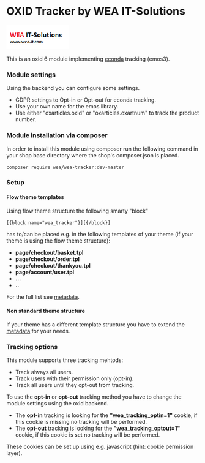 OXID Tracker by WEA IT-Solutions
======

![WEA IT-Solutions OXID Tracker](wea-it-solutions.png)

This is an oxid 6 module implementing [econda](https://www.econda.de) tracking (emos3).
### Module settings
Using the backend you can configure some settings. 
* GDPR settings to Opt-in or Opt-out for econda tracking.
* Use your own name for the emos library.
* Use either "oxarticles.oxid" or "oxarticles.oxartnum" to track the product number.

### Module installation via composer
In order to install this module using composer run the following command in your shop base directory where the shop's composer.json is placed.
```
composer require wea/wea-tracker:dev-master
```

### Setup
#### Flow theme templates
Using flow theme structure the following smarty "block" 
```
[{block name="wea_tracker"}][{/block}]
```
has to/can be placed e.g. in the following templates of your theme (if your theme is using the flow theme structure):
* **page/checkout/basket.tpl**
* **page/checkout/order.tpl**
* **page/checkout/thankyou.tpl**
* **page/account/user.tpl**
* **...**
* **..**

For the full list see [metadata](metadata.php).

#### Non standard theme structure 
If your theme has a different template structure you have to extend the [metadata](metadata.php) for your needs.

### Tracking options
This module supports three tracking mehtods: 
* Track always all users.
* Track users with their permission only (opt-in).
* Track all users until they opt-out from tracking.

To use the **opt-in** or **opt-out** tracking method you have to change the module settings using the oxid backend.
* The **opt-in** tracking is looking for the **"wea_tracking_optin=1"** cookie, if this cookie is missing no tracking will be performed.
* The **opt-out** tracking is looking for the **"wea_tracking_optout=1"** cookie, if this cookie is set no tracking will be performed.

These cookies can be set up using e.g. javascript (hint: cookie permission layer).